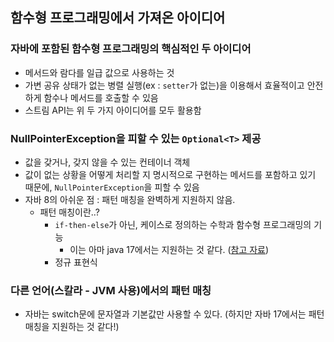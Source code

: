 ## 함수형 프로그래밍에서 가져온 아이디어
### 자바에 포함된 함수형 프로그래밍의 핵심적인 두 아이디어
- 메서드와 람다를 일급 값으로 사용하는 것
- 가변 공유 상태가 없는 병렬 실행(ex : `setter`가 없는)을 이용해서 효율적이고 안전하게 함수나 메서드를 호출할 수 있음
- 스트림 API는 위 두 가지 아이디어를 모두 활용함


### NullPointerException을 피할 수 있는 `Optional<T>` 제공
- 값을 갖거나, 갖지 않을 수 있는 컨테이너 객체
- 값이 없는 상황을 어떻게 처리할 지 명시적으로 구현하는 메서드를 포함하고 있기 때문에, `NullPointerException`을 피할 수 있음
- 자바 8의 아쉬운 점 : 패턴 매칭을 완벽하게 지원하지 않음.
  - 패턴 매칭이란..?
    - `if-then-else`가 아닌, 케이스로 정의하는 수학과 함수형 프로그래밍의 기능 
      - 이는 아마 java 17에서는 지원하는 것 같다. ([참고 자료](https://docs.oracle.com/en/java/javase/18/language/pattern-matching-switch-expressions-and-statements.html))
    - 정규 표현식


### 다른 언어(스칼라 - JVM 사용)에서의 패턴 매칭

- 자바는 switch문에 문자열과 기본값만 사용할 수 있다. (하지만 자바 17에서는 패턴 매칭을 지원하는 것 같다!) 
